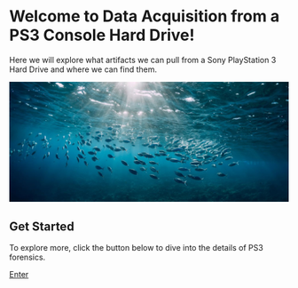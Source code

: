 # Welcome to Data Acquisition from a PS3 Console Hard Drive!

Here we will explore what artifacts we can pull from a Sony PlayStation 3 Hard Drive and where we can find them.

![Ocean Background](https://raw.githubusercontent.com/Mohammed24N/ps3-forensics1/main/the%20ocean.jpg)

## Get Started

To explore more, click the button below to dive into the details of PS3 forensics.

[Enter](foldername/page2.md)
